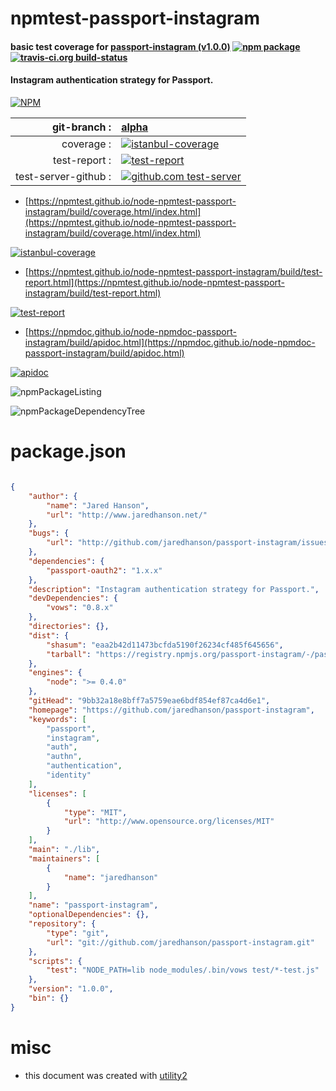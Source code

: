# npmtest-passport-instagram

#### basic test coverage for  [passport-instagram (v1.0.0)](https://github.com/jaredhanson/passport-instagram)  [![npm package](https://img.shields.io/npm/v/npmtest-passport-instagram.svg?style=flat-square)](https://www.npmjs.org/package/npmtest-passport-instagram) [![travis-ci.org build-status](https://api.travis-ci.org/npmtest/node-npmtest-passport-instagram.svg)](https://travis-ci.org/npmtest/node-npmtest-passport-instagram)

#### Instagram authentication strategy for Passport.

[![NPM](https://nodei.co/npm/passport-instagram.png?downloads=true&downloadRank=true&stars=true)](https://www.npmjs.com/package/passport-instagram)

| git-branch : | [alpha](https://github.com/npmtest/node-npmtest-passport-instagram/tree/alpha)|
|--:|:--|
| coverage : | [![istanbul-coverage](https://npmtest.github.io/node-npmtest-passport-instagram/build/coverage.badge.svg)](https://npmtest.github.io/node-npmtest-passport-instagram/build/coverage.html/index.html)|
| test-report : | [![test-report](https://npmtest.github.io/node-npmtest-passport-instagram/build/test-report.badge.svg)](https://npmtest.github.io/node-npmtest-passport-instagram/build/test-report.html)|
| test-server-github : | [![github.com test-server](https://npmtest.github.io/node-npmtest-passport-instagram/GitHub-Mark-32px.png)](https://npmtest.github.io/node-npmtest-passport-instagram/build/app/index.html) | | build-artifacts : | [![build-artifacts](https://npmtest.github.io/node-npmtest-passport-instagram/glyphicons_144_folder_open.png)](https://github.com/npmtest/node-npmtest-passport-instagram/tree/gh-pages/build)|

- [https://npmtest.github.io/node-npmtest-passport-instagram/build/coverage.html/index.html](https://npmtest.github.io/node-npmtest-passport-instagram/build/coverage.html/index.html)

[![istanbul-coverage](https://npmtest.github.io/node-npmtest-passport-instagram/build/screenCapture.buildCi.browser.%252Ftmp%252Fbuild%252Fcoverage.lib.html.png)](https://npmtest.github.io/node-npmtest-passport-instagram/build/coverage.html/index.html)

- [https://npmtest.github.io/node-npmtest-passport-instagram/build/test-report.html](https://npmtest.github.io/node-npmtest-passport-instagram/build/test-report.html)

[![test-report](https://npmtest.github.io/node-npmtest-passport-instagram/build/screenCapture.buildCi.browser.%252Ftmp%252Fbuild%252Ftest-report.html.png)](https://npmtest.github.io/node-npmtest-passport-instagram/build/test-report.html)

- [https://npmdoc.github.io/node-npmdoc-passport-instagram/build/apidoc.html](https://npmdoc.github.io/node-npmdoc-passport-instagram/build/apidoc.html)

[![apidoc](https://npmdoc.github.io/node-npmdoc-passport-instagram/build/screenCapture.buildCi.browser.%252Ftmp%252Fbuild%252Fapidoc.html.png)](https://npmdoc.github.io/node-npmdoc-passport-instagram/build/apidoc.html)

![npmPackageListing](https://npmtest.github.io/node-npmtest-passport-instagram/build/screenCapture.npmPackageListing.svg)

![npmPackageDependencyTree](https://npmtest.github.io/node-npmtest-passport-instagram/build/screenCapture.npmPackageDependencyTree.svg)



# package.json

```json

{
    "author": {
        "name": "Jared Hanson",
        "url": "http://www.jaredhanson.net/"
    },
    "bugs": {
        "url": "http://github.com/jaredhanson/passport-instagram/issues"
    },
    "dependencies": {
        "passport-oauth2": "1.x.x"
    },
    "description": "Instagram authentication strategy for Passport.",
    "devDependencies": {
        "vows": "0.8.x"
    },
    "directories": {},
    "dist": {
        "shasum": "eaa2b42d11473bcfda5190f26234cf485f645656",
        "tarball": "https://registry.npmjs.org/passport-instagram/-/passport-instagram-1.0.0.tgz"
    },
    "engines": {
        "node": ">= 0.4.0"
    },
    "gitHead": "9bb32a18e8bff7a5759eae6bdf854ef87ca4d6e1",
    "homepage": "https://github.com/jaredhanson/passport-instagram",
    "keywords": [
        "passport",
        "instagram",
        "auth",
        "authn",
        "authentication",
        "identity"
    ],
    "licenses": [
        {
            "type": "MIT",
            "url": "http://www.opensource.org/licenses/MIT"
        }
    ],
    "main": "./lib",
    "maintainers": [
        {
            "name": "jaredhanson"
        }
    ],
    "name": "passport-instagram",
    "optionalDependencies": {},
    "repository": {
        "type": "git",
        "url": "git://github.com/jaredhanson/passport-instagram.git"
    },
    "scripts": {
        "test": "NODE_PATH=lib node_modules/.bin/vows test/*-test.js"
    },
    "version": "1.0.0",
    "bin": {}
}
```



# misc
- this document was created with [utility2](https://github.com/kaizhu256/node-utility2)
